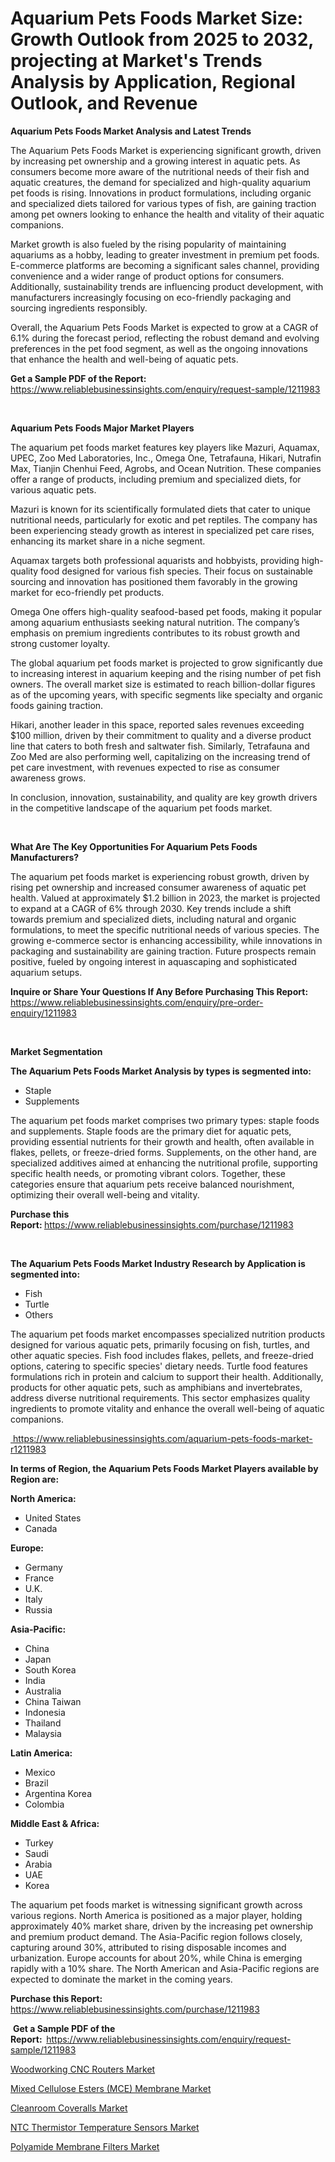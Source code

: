 <p><h1>Aquarium Pets Foods Market Size: Growth Outlook from 2025 to 2032, projecting at Market's Trends Analysis by Application, Regional Outlook, and Revenue</h1></p><p><strong>Aquarium Pets Foods Market Analysis and Latest Trends</strong></p>
<p><p>The Aquarium Pets Foods Market is experiencing significant growth, driven by increasing pet ownership and a growing interest in aquatic pets. As consumers become more aware of the nutritional needs of their fish and aquatic creatures, the demand for specialized and high-quality aquarium pet foods is rising. Innovations in product formulations, including organic and specialized diets tailored for various types of fish, are gaining traction among pet owners looking to enhance the health and vitality of their aquatic companions.</p><p>Market growth is also fueled by the rising popularity of maintaining aquariums as a hobby, leading to greater investment in premium pet foods. E-commerce platforms are becoming a significant sales channel, providing convenience and a wider range of product options for consumers. Additionally, sustainability trends are influencing product development, with manufacturers increasingly focusing on eco-friendly packaging and sourcing ingredients responsibly.</p><p>Overall, the Aquarium Pets Foods Market is expected to grow at a CAGR of 6.1% during the forecast period, reflecting the robust demand and evolving preferences in the pet food segment, as well as the ongoing innovations that enhance the health and well-being of aquatic pets.</p></p>
<p><strong>Get a Sample PDF of the Report:&nbsp;</strong> <a href="https://www.reliablebusinessinsights.com/enquiry/request-sample/1211983?utm_campaign=118&utm_medium=2&utm_source=Github&utm_content=ia&utm_term=24032025&utm_id=aquarium-pets-foods">https://www.reliablebusinessinsights.com/enquiry/request-sample/1211983</a></p>
<p>&nbsp;</p>
<p><strong>Aquarium Pets Foods Major Market Players</strong></p>
<p><p>The aquarium pet foods market features key players like Mazuri, Aquamax, UPEC, Zoo Med Laboratories, Inc., Omega One, Tetrafauna, Hikari, Nutrafin Max, Tianjin Chenhui Feed, Agrobs, and Ocean Nutrition. These companies offer a range of products, including premium and specialized diets, for various aquatic pets.</p><p>Mazuri is known for its scientifically formulated diets that cater to unique nutritional needs, particularly for exotic and pet reptiles. The company has been experiencing steady growth as interest in specialized pet care rises, enhancing its market share in a niche segment.</p><p>Aquamax targets both professional aquarists and hobbyists, providing high-quality food designed for various fish species. Their focus on sustainable sourcing and innovation has positioned them favorably in the growing market for eco-friendly pet products.</p><p>Omega One offers high-quality seafood-based pet foods, making it popular among aquarium enthusiasts seeking natural nutrition. The company’s emphasis on premium ingredients contributes to its robust growth and strong customer loyalty.</p><p>The global aquarium pet foods market is projected to grow significantly due to increasing interest in aquarium keeping and the rising number of pet fish owners. The overall market size is estimated to reach billion-dollar figures as of the upcoming years, with specific segments like specialty and organic foods gaining traction.</p><p>Hikari, another leader in this space, reported sales revenues exceeding $100 million, driven by their commitment to quality and a diverse product line that caters to both fresh and saltwater fish. Similarly, Tetrafauna and Zoo Med are also performing well, capitalizing on the increasing trend of pet care investment, with revenues expected to rise as consumer awareness grows. </p><p>In conclusion, innovation, sustainability, and quality are key growth drivers in the competitive landscape of the aquarium pet foods market.</p></p>
<p>&nbsp;</p>
<p><strong>What Are The Key Opportunities For Aquarium Pets Foods Manufacturers?</strong></p>
<p><p>The aquarium pet foods market is experiencing robust growth, driven by rising pet ownership and increased consumer awareness of aquatic pet health. Valued at approximately $1.2 billion in 2023, the market is projected to expand at a CAGR of 6% through 2030. Key trends include a shift towards premium and specialized diets, including natural and organic formulations, to meet the specific nutritional needs of various species. The growing e-commerce sector is enhancing accessibility, while innovations in packaging and sustainability are gaining traction. Future prospects remain positive, fueled by ongoing interest in aquascaping and sophisticated aquarium setups.</p></p>
<p><strong>Inquire or Share Your Questions If Any Before Purchasing This Report:</strong> <a href="https://www.reliablebusinessinsights.com/enquiry/pre-order-enquiry/1211983?utm_campaign=118&utm_medium=2&utm_source=Github&utm_content=ia&utm_term=24032025&utm_id=aquarium-pets-foods">https://www.reliablebusinessinsights.com/enquiry/pre-order-enquiry/1211983</a></p>
<p>&nbsp;</p>
<p><strong>Market Segmentation</strong></p>
<p><strong>The Aquarium Pets Foods Market Analysis by types is segmented into:</strong></p>
<p><ul><li>Staple</li><li>Supplements</li></ul></p>
<p><p>The aquarium pet foods market comprises two primary types: staple foods and supplements. Staple foods are the primary diet for aquatic pets, providing essential nutrients for their growth and health, often available in flakes, pellets, or freeze-dried forms. Supplements, on the other hand, are specialized additives aimed at enhancing the nutritional profile, supporting specific health needs, or promoting vibrant colors. Together, these categories ensure that aquarium pets receive balanced nourishment, optimizing their overall well-being and vitality.</p></p>
<p><strong>Purchase this Report:&nbsp;</strong><a href="https://www.reliablebusinessinsights.com/purchase/1211983?utm_campaign=118&utm_medium=2&utm_source=Github&utm_content=ia&utm_term=24032025&utm_id=aquarium-pets-foods">https://www.reliablebusinessinsights.com/purchase/1211983</a></p>
<p>&nbsp;</p>
<p><strong>The Aquarium Pets Foods Market Industry Research by Application is segmented into:</strong></p>
<p><ul><li>Fish</li><li>Turtle</li><li>Others</li></ul></p>
<p><p>The aquarium pet foods market encompasses specialized nutrition products designed for various aquatic pets, primarily focusing on fish, turtles, and other aquatic species. Fish food includes flakes, pellets, and freeze-dried options, catering to specific species' dietary needs. Turtle food features formulations rich in protein and calcium to support their health. Additionally, products for other aquatic pets, such as amphibians and invertebrates, address diverse nutritional requirements. This sector emphasizes quality ingredients to promote vitality and enhance the overall well-being of aquatic companions.</p></p>
<p><a href="https://www.reliablebusinessinsights.com/aquarium-pets-foods-market-r1211983?utm_campaign=118&utm_medium=2&utm_source=Github&utm_content=ia&utm_term=24032025&utm_id=aquarium-pets-foods">&nbsp;https://www.reliablebusinessinsights.com/aquarium-pets-foods-market-r1211983</a></p>
<p><strong>In terms of Region, the Aquarium Pets Foods Market Players available by Region are:</strong></p>
<p>
    <p> <strong> North America: </strong>
        <ul>
            <li>United States</li>
            <li>Canada</li>
        </ul>
        </p> 
    <p> <strong> Europe: </strong>
        <ul>
            <li>Germany</li>
            <li>France</li>
            <li>U.K.</li>
            <li>Italy</li>
            <li>Russia</li>
        </ul>
        </p> 
    <p> <strong> Asia-Pacific: </strong>
        <ul>
            <li>China</li>
            <li>Japan</li>
            <li>South Korea</li>
            <li>India</li>
            <li>Australia</li>
            <li>China Taiwan</li>
            <li>Indonesia</li>
            <li>Thailand</li>
            <li>Malaysia</li>
        </ul>
        </p> 
    <p> <strong> Latin America: </strong>
        <ul>
            <li>Mexico</li>
            <li>Brazil</li>
            <li>Argentina Korea</li>
            <li>Colombia</li>
        </ul>
        </p> 
    <p> <strong> Middle East & Africa: </strong>
        <ul>
            <li>Turkey</li>
            <li>Saudi</li>
            <li>Arabia</li>
            <li>UAE</li>
            <li>Korea</li>
        </ul>
    </p>
    </p>
<p><p>The aquarium pet foods market is witnessing significant growth across various regions. North America is positioned as a major player, holding approximately 40% market share, driven by the increasing pet ownership and premium product demand. The Asia-Pacific region follows closely, capturing around 30%, attributed to rising disposable incomes and urbanization. Europe accounts for about 20%, while China is emerging rapidly with a 10% share. The North American and Asia-Pacific regions are expected to dominate the market in the coming years.</p></p>
<p><strong>Purchase this Report: </strong><a href="https://www.reliablebusinessinsights.com/purchase/1211983?utm_campaign=118&utm_medium=2&utm_source=Github&utm_content=ia&utm_term=24032025&utm_id=aquarium-pets-foods">https://www.reliablebusinessinsights.com/purchase/1211983</a></p>
<p>&nbsp;<strong>Get a Sample PDF of the Report:&nbsp;&nbsp;</strong><a href="https://www.reliablebusinessinsights.com/enquiry/request-sample/1211983?utm_campaign=118&utm_medium=2&utm_source=Github&utm_content=ia&utm_term=24032025&utm_id=aquarium-pets-foods">https://www.reliablebusinessinsights.com/enquiry/request-sample/1211983</a></p>
<p><strong></strong></p>
<p><p><a href="https://github.com/pomasifilo/Market-Research-Report-List-1/blob/main/woodworking-cnc-routers-market.md?utm_campaign=118&utm_medium=2&utm_source=Github&utm_content=ia&utm_term=24032025&utm_id=aquarium-pets-foods">Woodworking CNC Routers Market</a></p><p><a href="https://github.com/mateyappiazo/Market-Research-Report-List-1/blob/main/mixed-cellulose-esters-mce-membrane-market.md?utm_campaign=118&utm_medium=2&utm_source=Github&utm_content=ia&utm_term=24032025&utm_id=aquarium-pets-foods">Mixed Cellulose Esters (MCE) Membrane Market</a></p><p><a href="https://github.com/signallaikun/Market-Research-Report-List-1/blob/main/cleanroom-coveralls-market.md?utm_campaign=118&utm_medium=2&utm_source=Github&utm_content=ia&utm_term=24032025&utm_id=aquarium-pets-foods">Cleanroom Coveralls Market</a></p><p><a href="https://github.com/shefikagbons/Market-Research-Report-List-1/blob/main/ntc-thermistor-temperature-sensors-market.md?utm_campaign=118&utm_medium=2&utm_source=Github&utm_content=ia&utm_term=24032025&utm_id=aquarium-pets-foods">NTC Thermistor Temperature Sensors Market</a></p><p><a href="https://github.com/nontoengolo/Market-Research-Report-List-1/blob/main/polyamide-membrane-filters-market.md?utm_campaign=118&utm_medium=2&utm_source=Github&utm_content=ia&utm_term=24032025&utm_id=aquarium-pets-foods">Polyamide Membrane Filters Market</a></p></p>